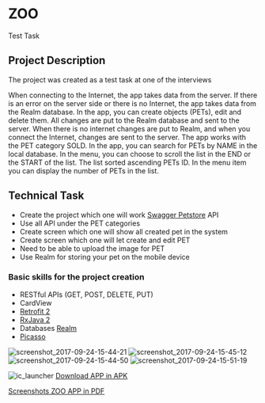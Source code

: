 # ZOO
Test Task

## Project Description
The project was created as a test task at one of the interviews

When connecting to the Internet, the app takes data from the server. If there is an error on the server side or there is no Internet, the app takes data from the Realm database. In the app, you can create objects (PETs), edit and delete them. All changes are put to the Realm database and sent to the server. When there is no internet changes are put to Realm, and when you connect the Internet, changes are sent to the server.
The app works with the PET category SOLD. In the app, you can search for PETs by NAME in the local database.
In the menu, you can choose to scroll the list in the END or the START of the list. The list sorted ascending PETs ID. In the menu item you can display the number of PETs in the list.

## Technical Task
+ Create the project which one will work [Swagger Petstore](http://petstore.swagger.io/) API
+ Use all API under the PET categories
+ Create screen which one will show all created pet in the system
+ Create screen which one will let create and edit PET
+ Need to be able to upload the image for PET
+ Use Realm for storing your pet on the mobile device

### Basic skills for the project creation
+ RESTful APIs (GET, POST, DELETE, PUT)
+ CardView
+ [Retrofit 2](http://square.github.io/retrofit/)
+ [RxJava 2](https://github.com/ReactiveX/RxJava)
+ Databases [Realm](https://realm.io/docs/java/latest/)
+ [Picasso](http://square.github.io/picasso/)

![screenshot_2017-09-24-15-44-21](https://user-images.githubusercontent.com/19373990/30782831-020053c4-a142-11e7-852b-576097023fdb.png)
![screenshot_2017-09-24-15-45-12](https://user-images.githubusercontent.com/19373990/30782830-01ffaf28-a142-11e7-9eef-ba6bb67d3672.png)
![screenshot_2017-09-24-15-44-50](https://user-images.githubusercontent.com/19373990/30782832-020076b0-a142-11e7-97f3-474eabd9ee45.png)
![screenshot_2017-09-24-15-51-19](https://user-images.githubusercontent.com/19373990/30782829-01fd0bc4-a142-11e7-8aed-33fbddada4c6.png)

![ic_launcher](https://user-images.githubusercontent.com/19373990/30512860-22a718a2-9b01-11e7-8594-bbbf1eb71da5.png)
[Download APP in APK](https://drive.google.com/file/d/0B_FuLrEepxSsZnRfdHRsbUNFVmM/view?usp=sharing)

[Screenshots ZOO APP in PDF](https://drive.google.com/file/d/0B_FuLrEepxSsdjNSamJjNjMzeEE/view?usp=sharing)
